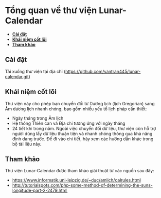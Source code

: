 # Tổng quan về thư viện Lunar-Calendar

- **[Cài đặt](#cài-đặt)**
- **[Khái niệm cốt lõi](#khái-niệm-cốt-lõi)**
- **[Tham khảo](#tham-khảo)**


## Cài đặt
Tải xuống thư viện tại địa chỉ (https://github.com/vantran445/lunar-calendar.git)

## Khái niệm cốt lõi
Thư viện này cho phép bạn chuyển đổi từ Dương lịch (lịch Gregorian) sang Âm dương lịch nhanh chóng, bao gồm nhiều yếu tố lịch pháp cần thiết:
- Ngày tháng trong Âm lịch
- Hệ thống Thiên can và Địa chi tương ứng với ngày tháng
- 24 tiết khí trong năm.
Ngoài việc chuyển đổi dữ liệu, thư viện còn hỗ trợ người dùng lấy dữ liệu thuận tiện và nhanh chóng thông qua khả năng định dạng trước. Để đi vào chi tiết, hãy xem các hướng dẫn khác trong bộ tài liệu này.

## Tham khảo
Thư viện Lunar-Calendar được tham khảo giải thuật từ các nguồn sau đây:
- https://www.informatik.uni-leipzig.de/~duc/amlich/calrules.html
- http://tutorialspots.com/php-some-method-of-determining-the-suns-longitude-part-2-2479.html